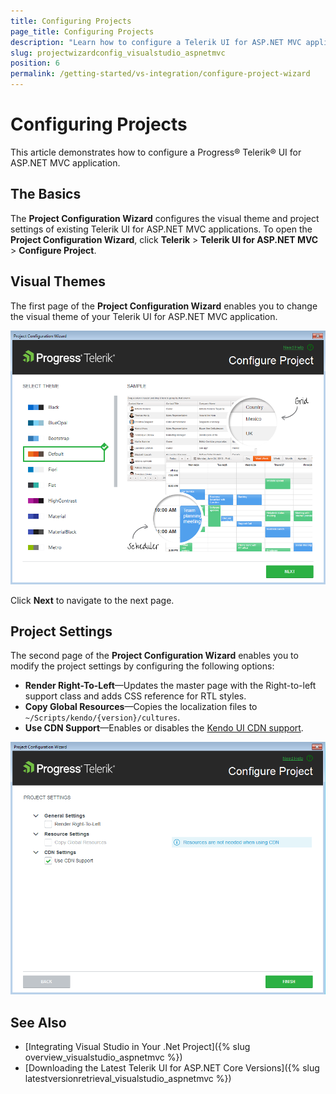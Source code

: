 ```yaml
---
title: Configuring Projects
page_title: Configuring Projects
description: "Learn how to configure a Telerik UI for ASP.NET MVC application with Visual Studio."
slug: projectwizardconfig_visualstudio_aspnetmvc
position: 6
permalink: /getting-started/vs-integration/configure-project-wizard
---
```


# Configuring Projects

This article demonstrates how to configure a Progress&reg; Telerik&reg; UI for ASP.NET MVC application.

## The Basics

The **Project Configuration Wizard** configures the visual theme and project settings of existing Telerik UI for ASP.NET MVC applications. To open the **Project Configuration Wizard**, click **Telerik** > **Telerik UI for ASP.NET MVC** > **Configure Project**.

## Visual Themes

The first page of the **Project Configuration Wizard** enables you to change the visual theme of your Telerik UI for ASP.NET MVC application.

![Visual theme configuration page of the Project Configuration Wizard](../../getting-started-mvc/vs-integration/images/configure_theme.png)

Click **Next** to navigate to the next page.

## Project Settings

The second page of the **Project Configuration Wizard** enables you to modify the project settings by configuring the following options:

- **Render Right-To-Left**&mdash;Updates the master page with the Right-to-left support class and adds CSS reference for RTL styles.
- **Copy Global Resources**&mdash;Copies the localization files to `~/Scripts/kendo/{version}/cultures`.
- **Use CDN Support**&mdash;Enables or disables the [Kendo UI CDN support](http://docs.telerik.com/kendo-ui/intro/installation/cdn-service).

![Project settings configuration page of the Project Configuration Wizard](../../getting-started-mvc/vs-integration/images/configure_settings.png)

## See Also

* [Integrating Visual Studio in Your .Net Project]({% slug overview_visualstudio_aspnetmvc %})
* [Downloading the Latest Telerik UI for ASP.NET Core Versions]({% slug latestversionretrieval_visualstudio_aspnetmvc %})
